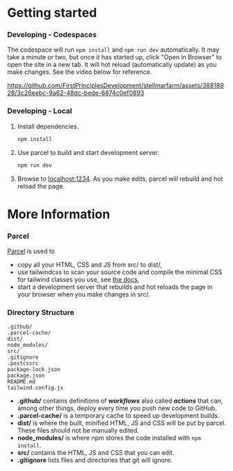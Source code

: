 # Getting started

### Developing - Codespaces

The codespace will run `npm install` and `npm run dev` automatically. It may take a minute or two, but once it has started up, click "Open in Browser" to open the site in a new tab. It will hot reload (automatically update) as you make changes. See the video below for reference.


https://github.com/FirstPrinciplesDevelopment/stellmarfarm/assets/38818928/3c26eebc-9a62-48dc-bede-6874c0ef0893


### Developing - Local

1. Install dependencies.
    ```sh
    npm install
    ```
    
2. Use parcel to build and start development server.

    ```sh
    npm run dev
    ```

3. Browse to [localhost:1234](http://localhost:1234). As you make edits, parcel will rebuild and hot reload the page.



# More Information

### Parcel

[Parcel](https://parceljs.org/) is used to
- copy all your HTML, CSS and JS from src/ to dist/,
- use tailwindcss to scan your source code and compile the minimal CSS for tailwind classes you use, see [the docs](https://tailwindcss.com/docs/guides/parcel),
- start a development server that rebuilds and hot reloads the page in your browser when you make changes in src/.

### Directory Structure

```
.github/
.parcel-cache/
dist/
node_modules/
src/
.gitignore
.postcssrc
package-lock.json
package.json
README.md
tailwind.config.js
```

- **.github/** contains definitions of ***workflows*** also called ***actions*** that can, among other things, deploy every time you push new code to GitHub.
- **.parcel-cache/** is a temporary cache to speed up development builds.
- **dist/** is where the built, minified HTML, JS and CSS will be put by parcel. These files should not be manually edited.
- **node_modules/** is where npm stores the code installed with `npm install`.
- **src/** contains the HTML, JS and CSS that you can edit.
- **.gitignore** lists files and directories that git will ignore.



